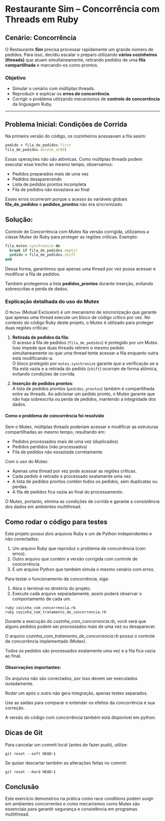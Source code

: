 # Restaurante Sim – Concorrência com Threads em Ruby

## Cenário: Concorrência

O Restaurante **Sim** precisa processar rapidamente um grande número de pedidos. Para isso, decidiu escalar o preparo utilizando **vários cozinheiros (threads)** que atuam simultaneamente, retirando pedidos de uma **fila compartilhada** e marcando-os como prontos.

### Objetivo

- Simular o cenário com múltiplas threads.
- Reproduzir e explicar os **erros de concorrência**.
- Corrigir o problema utilizando mecanismos de **controle de concorrência** da linguagem Ruby.

---

## Problema Inicial: Condições de Corrida

Na primeira versão do código, os cozinheiros acessavam a fila assim:

```ruby
pedido = fila_de_pedidos.first
fila_de_pedidos.delete_at(0)
```

Essas operações não são atômicas. Como múltiplas threads podem executar esse trecho ao mesmo tempo, observamos:

*  Pedidos preparados mais de uma vez
*  Pedidos desaparecendo
*  Lista de pedidos prontos incompleta
*  Fila de pedidos não esvaziava ao final

Esses erros ocorreram porque o acesso às variáveis globais **fila_de_pedidos** e **pedidos_prontos** não era sincronizado.

## Solução:
Controle de Concorrência com Mutex
Na versão corrigida, utilizamos a classe Mutex do Ruby para proteger as regiões críticas. Exemplo:

```ruby
fila_mutex.synchronize do
  break if fila_de_pedidos.empty?
  pedido = fila_de_pedidos.shift
end
```

Dessa forma, garantimos que apenas uma thread por vez possa acessar e modificar a fila de pedidos.

Também protegemos a lista **pedidos_prontos** durante inserção, evitando sobrescritas e perda de dados.

### Explicação detalhada do uso do Mutex

O `Mutex` (Mutual Exclusion) é um mecanismo de sincronização que garante que apenas uma thread execute um bloco de código crítico por vez. No contexto do código Ruby deste projeto, o Mutex é utilizado para proteger duas regiões críticas:

1. **Retirada de pedidos da fila**:  
   O acesso à fila de pedidos (`fila_de_pedidos`) é protegido por um Mutex. Isso impede que duas threads retirem o mesmo pedido simultaneamente ou que uma thread tente acessar a fila enquanto outra está modificando-a.  
   O bloco protegido por `mutex.synchronize` garante que a verificação se a fila está vazia e a retirada do pedido (`shift`) ocorram de forma atômica, evitando condições de corrida.

2. **Inserção de pedidos prontos**:  
   A lista de pedidos prontos (`pedidos_prontos`) também é compartilhada entre as threads. Ao adicionar um pedido pronto, o Mutex garante que não haja sobrescrita ou perda de pedidos, mantendo a integridade dos dados.

#### Como o problema de concorrência foi resolvido

Sem o Mutex, múltiplas threads poderiam acessar e modificar as estruturas compartilhadas ao mesmo tempo, resultando em:
- Pedidos processados mais de uma vez (duplicados)
- Pedidos perdidos (não processados)
- Fila de pedidos não esvaziada corretamente

Com o uso do Mutex:
- Apenas uma thread por vez pode acessar as regiões críticas.
- Cada pedido é retirado e processado exatamente uma vez.
- A lista de pedidos prontos contém todos os pedidos, sem duplicatas ou perdas.
- A fila de pedidos fica vazia ao final do processamento.

O Mutex, portanto, elimina as condições de corrida e garante a consistência dos dados em ambientes multithread.

## Como rodar o código para testes

Este projeto possui dois arquivos Ruby e um de Python independentes e não conectados:

1. Um arquivo Ruby que reproduz o problema de concorrência (com erros).
2. Outro arquivo que contém a versão corrigida com controle de concorrência.
3. E um arquivo Python que também simula o mesmo cenário com erros.

Para testar o funcionamento da concorrência, siga:
1. Abra o terminal no diretório do projeto.
2. Execute cada arquivo separadamente, assim poderá observar o comportamento de cada um.
````
ruby cozinha_com_concorrencia.rb
ruby cozinha_com_tratamento_de_concorrencia.rb
``````

Durante a execução do _cozinha_com_concorrencia.rb_, você verá que alguns pedidos podem ser processados mais de uma vez ou desaparecer.

O arquivo _cozinha_com_tratamento_de_concorrencia.rb_ possui o controle de concorrência implementado (Mutex).

Todos os pedidos são processados exatamente uma vez e a fila fica vazia ao final.

#### Observações importantes:
Os arquivos não são conectados, por isso devem ser executados isoladamente.

Rodar um após o outro não gera integração, apenas testes separados.

Use as saídas para comparar e entender os efeitos da concorrência e sua correção.

A versão do código com concorrência também está disponível em python.

## Dicas de Git

Para cancelar um commit local (antes de fazer push), utilize:

```
git reset --soft HEAD~1
```

Se quiser descartar também as alterações feitas no commit:

```
git reset --hard HEAD~1
```

## Conclusão
Este exercício demonstrou na prática como race conditions podem surgir em ambientes concorrentes e como mecanismos como Mutex são essenciais para garantir segurança e consistência em programas multithread.
